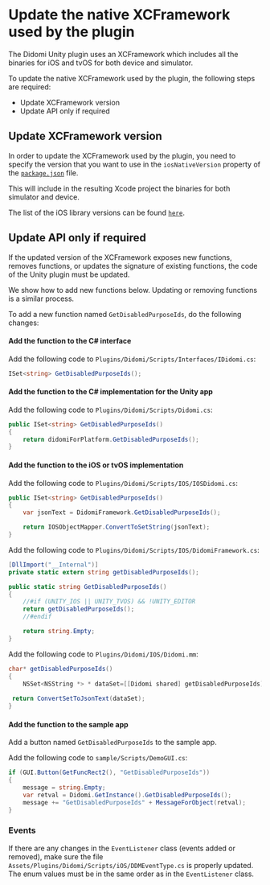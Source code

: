 # Update the native XCFramework used by the plugin

The Didomi Unity plugin uses an XCFramework which includes all the binaries for iOS and tvOS for both device and simulator.

To update the native XCFramework used by the plugin, the following steps are required:

- Update XCFramework version
- Update API only if required

## Update XCFramework version

In order to update the XCFramework used by the plugin, you need to specify the version that you want to use in the `iosNativeVersion` property of the [`package.json`](https://github.com/didomi/unity/blob/master/source/Assets/Plugins/Didomi/Resources/package.json) file.

This will include in the resulting Xcode project the binaries for both simulator and device.

The list of the iOS library versions can be found [`here`](https://developers.didomi.io/cmp/mobile-sdk/ios/versions).

## Update API only if required

If the updated version of the XCFramework exposes new functions, removes functions, or updates the signature of existing functions, the code of the Unity plugin must be updated.

We show how to add new functions below. Updating or removing functions is a similar process.

To add a new function named `GetDisabledPurposeIds`, do the following changes:

#### Add the function to the C# interface

Add the following code to `Plugins/Didomi/Scripts/Interfaces/IDidomi.cs`:

```csharp
ISet<string> GetDisabledPurposeIds();
```

#### Add the function to the C# implementation for the Unity app

Add the following code to `Plugins/Didomi/Scripts/Didomi.cs`:

```csharp
public ISet<string> GetDisabledPurposeIds()
{
    return didomiForPlatform.GetDisabledPurposeIds();
}
```

#### Add the function to the iOS or tvOS implementation

Add the following code to `Plugins/Didomi/Scripts/IOS/IOSDidomi.cs`:

```csharp
public ISet<string> GetDisabledPurposeIds()
{
    var jsonText = DidomiFramework.GetDisabledPurposeIds();

    return IOSObjectMapper.ConvertToSetString(jsonText);
}
```

Add the following code to `Plugins/Didomi/Scripts/IOS/DidomiFramework.cs`:

```csharp
[DllImport("__Internal")]
private static extern string getDisabledPurposeIds();

public static string GetDisabledPurposeIds()
{
    //#if (UNITY_IOS || UNITY_TVOS) && !UNITY_EDITOR
    return getDisabledPurposeIds();
    //#endif

    return string.Empty;
}
```

Add the following code to `Plugins/Didomi/IOS/Didomi.mm`:

```csharp
char* getDisabledPurposeIds()
{
    NSSet<NSString *> * dataSet=[[Didomi shared] getDisabledPurposeIds];
 
 return ConvertSetToJsonText(dataSet);
}
```

#### Add the function to the sample app

Add a button named `GetDisabledPurposeIds` to the sample app.

Add the following code to `sample/Scripts/DemoGUI.cs`:

```csharp
if (GUI.Button(GetFuncRect2(), "GetDisabledPurposeIds"))
{
    message = string.Empty;
    var retval = Didomi.GetInstance().GetDisabledPurposeIds();
    message += "GetDisabledPurposeIds" + MessageForObject(retval);
}
```

### Events

If there are any changes in the `EventListener` class (events added or removed), make sure the file `Assets/Plugins/Didomi/Scripts/iOS/DDMEventType.cs` is properly updated. The enum values must be in the same order as in the `EventListener` class.
